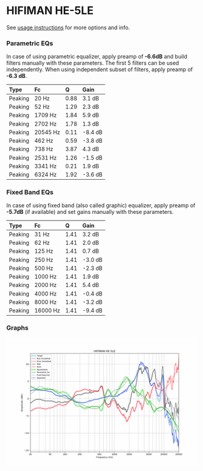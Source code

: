 # HIFIMAN HE-5LE
See [usage instructions](https://github.com/jaakkopasanen/AutoEq#usage) for more options and info.

### Parametric EQs
In case of using parametric equalizer, apply preamp of **-6.6dB** and build filters manually
with these parameters. The first 5 filters can be used independently.
When using independent subset of filters, apply preamp of **-6.3 dB**.

| Type    | Fc       |    Q | Gain    |
|:--------|:---------|:-----|:--------|
| Peaking | 20 Hz    | 0.88 | 3.1 dB  |
| Peaking | 52 Hz    | 1.29 | 2.3 dB  |
| Peaking | 1709 Hz  | 1.84 | 5.9 dB  |
| Peaking | 2702 Hz  | 1.78 | 1.3 dB  |
| Peaking | 20545 Hz | 0.11 | -8.4 dB |
| Peaking | 462 Hz   | 0.59 | -3.8 dB |
| Peaking | 738 Hz   | 3.87 | 4.3 dB  |
| Peaking | 2531 Hz  | 1.26 | -1.5 dB |
| Peaking | 3341 Hz  | 0.21 | 1.9 dB  |
| Peaking | 6324 Hz  | 1.92 | -3.6 dB |

### Fixed Band EQs
In case of using fixed band (also called graphic) equalizer, apply preamp of **-5.7dB**
(if available) and set gains manually with these parameters.

| Type    | Fc       |    Q | Gain    |
|:--------|:---------|:-----|:--------|
| Peaking | 31 Hz    | 1.41 | 3.2 dB  |
| Peaking | 62 Hz    | 1.41 | 2.0 dB  |
| Peaking | 125 Hz   | 1.41 | 0.7 dB  |
| Peaking | 250 Hz   | 1.41 | -3.0 dB |
| Peaking | 500 Hz   | 1.41 | -2.3 dB |
| Peaking | 1000 Hz  | 1.41 | 1.9 dB  |
| Peaking | 2000 Hz  | 1.41 | 5.4 dB  |
| Peaking | 4000 Hz  | 1.41 | -0.4 dB |
| Peaking | 8000 Hz  | 1.41 | -3.2 dB |
| Peaking | 16000 Hz | 1.41 | -9.4 dB |

### Graphs
![](./HIFIMAN%20HE-5LE.png)
